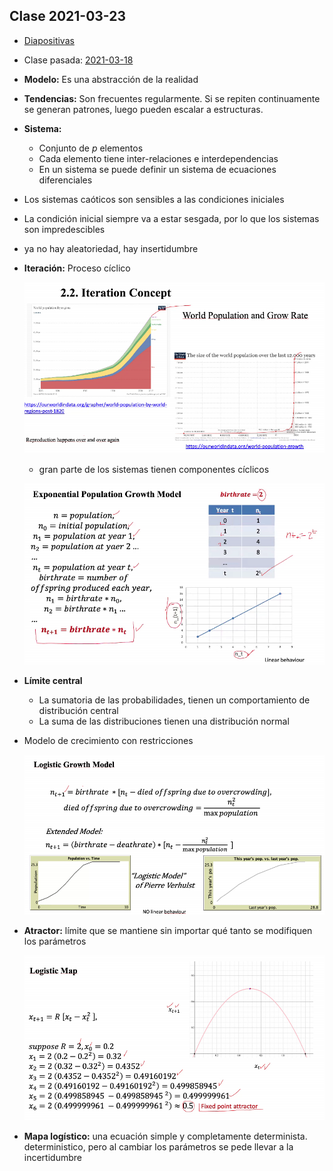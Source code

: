 ## Clase 2021-03-23

- [Diapositivas](../presentations/006.pdf)

- Clase pasada: [2021-03-18](2021_03_18.md)

- **Modelo:** Es una abstracción de la realidad
- **Tendencias:** Son frecuentes regularmente. Si se repiten continuamente se generan patrones, luego pueden escalar a estructuras.
- **Sistema:**
  - Conjunto de $p$ elementos
  - Cada elemento tiene inter-relaciones e interdependencias
  - En un sistema se puede definir un sistema de ecuaciones diferenciales
- Los sistemas caóticos son sensibles a las condiciones iniciales
- La condición inicial siempre va a estar sesgada, por lo que los sistemas son impredescibles
- ya no hay aleatoriedad, hay insertidumbre
- **Iteración:** Proceso cíclico

  ![Iteración](images/02A.png)

    - gran parte de los sistemas tienen componentes cíclicos

  ![Linealidad](images/02B.png)

- **Límite central**
  - La sumatoria de las probabilidades, tienen un comportamiento de distribución central
  - La suma de las distribuciones tienen una distribución normal
- Modelo de crecimiento con restricciones

  ![Limitado](images/02C.png)

- **Atractor:** límite que se mantiene sin importar qué tanto se modifiquen los parámetros

  ![Atractor](images/02D.png)

- **Mapa logístico:** una ecuación simple y completamente determinista. deterministico, pero al cambiar los parámetros se pede llevar a la incertidumbre